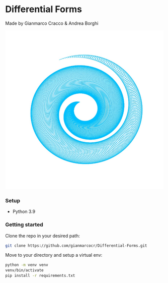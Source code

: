 # Differential Forms

Made by Gianmarco Cracco & Andrea Borghi

![](sample_img/sample_plot.jpg)

[//]: # (<img src="./Sample_imgs/sample_plot.jpg" width=""/>)
### Setup
* Python 3.9

### Getting started
Clone the repo in your desired path:
```bash
git clone https://github.com/gianmarcocr/Differential-Forms.git
```

Move to your directory and setup a virtual env:
```bash
python -m venv venv
venv/bin/activate
pip install -r requirements.txt
```

